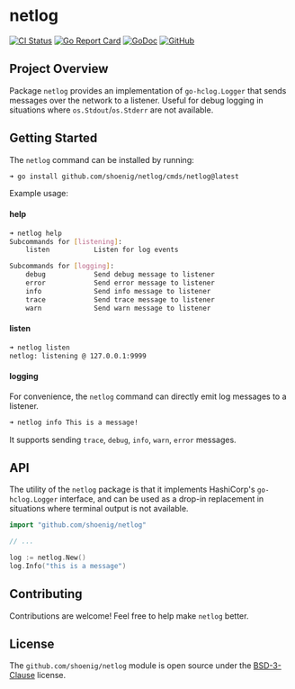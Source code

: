 # netlog

[![CI Status](https://github.com/shoenig/netlog/actions/workflows/ci-tests.yaml/badge.svg)](https://github.com/shoenig/netlog/actions/workflows/ci-tests.yaml)
[![Go Report Card](https://goreportcard.com/badge/github.com/shoenig/netlog)](https://goreportcard.com/report/github.com/shoenig/netlog)
[![GoDoc](https://godoc.org/github.com/shoenig/netlog?status.svg)](https://godoc.org/github.com/shoenig/netlog)
[![GitHub](https://img.shields.io/github/license/shoenig/netlog.svg)](LICENSE)

## Project Overview

Package `netlog` provides an implementation of `go-hclog.Logger` that sends messages over the network to a listener. Useful for debug logging in situations where `os.Stdout`/`os.Stderr` are not available.

## Getting Started

The `netlog` command can be installed by running:

```bash
➜ go install github.com/shoenig/netlog/cmds/netlog@latest
```

Example usage:

#### help

```bash
➜ netlog help
Subcommands for [listening]:
	listen           Listen for log events

Subcommands for [logging]:
	debug            Send debug message to listener
	error            Send error message to listener
	info             Send info message to listener
	trace            Send trace message to listener
	warn             Send warn message to listener
```

#### listen

```bash
➜ netlog listen
netlog: listening @ 127.0.0.1:9999
```

#### logging

For convenience, the `netlog` command can directly emit log messages to a listener.

```bash
➜ netlog info This is a message!
```

It supports sending `trace`, `debug`, `info`, `warn`, `error` messages.

## API

The utility of the `netlog` package is that it implements HashiCorp's `go-hclog.Logger` interface, and can be used as a drop-in replacement in situations where terminal output is not available.

```go
import "github.com/shoenig/netlog"

// ... 

log := netlog.New()
log.Info("this is a message")
```

## Contributing

Contributions are welcome! Feel free to help make `netlog` better.

## License

The `github.com/shoenig/netlog` module is open source under the [BSD-3-Clause](LICENSE) license.
